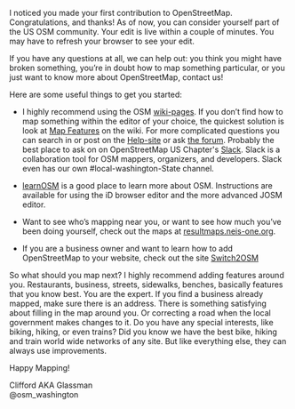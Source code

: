 I noticed you made your first contribution to OpenStreetMap. Congratulations, and thanks! As of now, you can consider yourself part of the US OSM community. Your edit is live within a couple of minutes. You may have to refresh your browser to see your edit.

If you have any questions at all, we can help out: you think you might have broken something, you’re in doubt how to map something particular, or you just want to know more about OpenStreetMap, contact us!

Here are some useful things to get you started:

* I highly recommend using the OSM [wiki-pages](http://wiki.openstreetmap.org/). If you don’t find how to map something within the editor of your choice, the quickest solution is look at [Map Features](https://wiki.openstreetmap.org/wiki/Map_Features) on the wiki. For more complicated questions you can search in or post on the [Help-site](http://help.openstreetmap.org) or ask [the forum](http://forum.openstreetmap.org/viewforum.php?id=20). Probably the best place to ask on on OpenStreetMap US Chapter's [Slack](https://slack.openstreetmap.us/). Slack is a collaboration tool for OSM mappers, organizers, and developers. Slack even has our own #local-washington-State channel.

* [learnOSM](http://learnosm.org) is a good place to learn more about OSM. Instructions are available for using the iD browser editor and the more advanced JOSM editor.
* Want to see who’s mapping near you, or want to see how much you’ve been doing yourself, check out the maps at [resultmaps.neis-one.org](http://resultmaps.neis-one.org/).
* If you are a business owner and want to learn how to add OpenStreetMap to your website, check out the site [Switch2OSM](https://switch2osm.org/)

So what should you map next? I highly recommend adding features around you. Restaurants, business, streets, sidewalks, benches, basically features that you know best. You are the expert. If you find a business already mapped, make sure there is an address. There is something satisfying about filling in the map around you. Or correcting a road when the local government makes changes to it. Do you have any special interests, like biking, hiking, or even trains? Did you know we have the best bike, hiking and train world wide networks of any site. But like everything else, they can always use improvements.


Happy Mapping!

Clifford AKA Glassman <br>
@osm_washington
